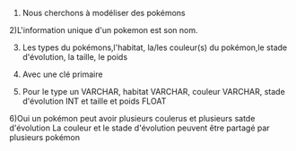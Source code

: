 1) Nous cherchons à modéliser des pokémons

2)L'information unique d'un pokemon est son nom.

3) Les types du pokémons,l'habitat, la/les couleur(s) du pokémon,le stade d'évolution, la taille, le poids

4) Avec une clé primaire

5) Pour le type un VARCHAR, habitat VARCHAR, couleur VARCHAR, stade d'évolution INT et taille et poids FLOAT

6)Oui un pokémon peut avoir plusieurs coulerus et plusieurs satde d'évolution
La couleur et le stade d'évolution peuvent être partagé par plusieurs pokémon

